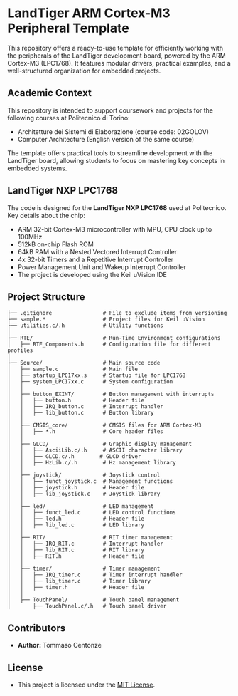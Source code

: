 # LandTiger ARM Cortex-M3 Peripheral Template
This repository offers a ready-to-use template for efficiently working with the peripherals of the LandTiger development board, powered by the ARM Cortex-M3 (LPC1768). It features modular drivers, practical examples, and a well-structured organization for embedded projects.

## Academic Context
This repository is intended to support coursework and projects for the following courses at Politecnico di Torino:

  - Architetture dei Sistemi di Elaborazione (course code: 02GOLOV)
  - Computer Architecture (English version of the same course)

The template offers practical tools to streamline development with the LandTiger board, allowing students to focus on mastering key concepts in embedded systems.

## LandTiger NXP LPC1768
The code is designed for the **LandTiger NXP LPC1768** used at Politecnico.
Key details about the chip:
  - ARM 32-bit Cortex-M3 microcontroller with MPU, CPU clock up to 100MHz
  - 512kB on-chip Flash ROM
  - 64kB RAM with a Nested Vectored Interrupt Controller
  - 4x 32-bit Timers and a Repetitive Interrupt Controller
  - Power Management Unit and Wakeup Interrupt Controller
  - The project is developed using the Keil uVision IDE

## Project Structure

```
├── .gitignore                # File to exclude items from versioning
├── sample.*                  # Project files for Keil uVision
├── utilities.c/.h            # Utility functions
│
├── RTE/                      # Run-Time Environment configurations
│   ├── RTE_Components.h      # Configuration file for different profiles
│
├── Source/                   # Main source code
│   ├── sample.c              # Main file
│   ├── startup_LPC17xx.s     # Startup file for LPC1768
│   ├── system_LPC17xx.c      # System configuration
│   │
│   ├── button_EXINT/         # Button management with interrupts
│   │   ├── button.h          # Header file
│   │   ├── IRQ_button.c      # Interrupt handler
│   │   ├── lib_button.c      # Button library
│   │
│   ├── CMSIS_core/           # CMSIS files for ARM Cortex-M3
│   │   ├── *.h               # Core header files
│   │
│   ├── GLCD/                 # Graphic display management
│   │   ├── AsciiLib.c/.h     # ASCII character library
│   │   ├── GLCD.c/.h        # GLCD driver
│   │   ├── HzLib.c/.h        # Hz management library
│   │
│   ├── joystick/             # Joystick control
│   │   ├── funct_joystick.c  # Management functions
│   │   ├── joystick.h        # Header file
│   │   ├── lib_joystick.c    # Joystick library
│   │
│   ├── led/                  # LED management
│   │   ├── funct_led.c       # LED control functions
│   │   ├── led.h             # Header file
│   │   ├── lib_led.c         # LED library
│   │
│   ├── RIT/                  # RIT timer management
│   │   ├── IRQ_RIT.c         # Interrupt handler
│   │   ├── lib_RIT.c         # RIT library
│   │   ├── RIT.h             # Header file
│   │
│   ├── timer/                # Timer management
│   │   ├── IRQ_timer.c       # Timer interrupt handler
│   │   ├── lib_timer.c       # Timer library
│   │   ├── timer.h           # Header file
│   │
│   ├── TouchPanel/           # Touch panel management
│       ├── TouchPanel.c/.h   # Touch panel driver
```
## Contributors
  - **Author:** Tommaso Centonze
## License
  - This project is licensed under the [MIT License](LICENSE).
  
